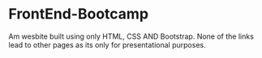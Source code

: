 # FrontEnd-Bootcamp
Am wesbite built using only HTML, CSS AND Bootstrap. None of the links lead to other pages as its only for presentational purposes.
